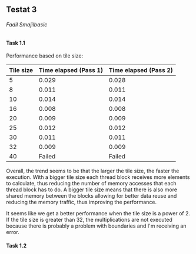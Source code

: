 ## Testat 3 

###### Fadil Smajilbasic

#### Task 1.1

Performance based on tile size:

| Tile size | Time elapsed (Pass 1) | Time elapsed (Pass 2) |
|-----------|-----------------------|-----------------------|
| 5         | 0.029                 | 0.028                 |
| 8         | 0.011                 | 0.011                 |
| 10        | 0.014                 | 0.014                 |
| 16        | 0.008                 | 0.008                 |
| 20        | 0.009                 | 0.009                 |
| 25        | 0.012                 | 0.012                 |
| 30        | 0.011                 | 0.011                 |
| 32        | 0.009                 | 0.009                 |
| 40        | Failed                | Failed                |

Overall, the trend seems to be that the larger the tile size, the faster the execution. With a bigger tile size each thread block receives more elements to calculate, thus reducing the number of memory accesses that each thread block has to do. A bigger tile size means that there is also more shared memory between the blocks allowing for better data reuse and reducing the memory traffic, thus improving the performance.

It seems like we get a better performance when the tile size is a power of 2.
If the tile size is greater than 32, the multiplications are not executed because there is probably a problem with boundaries and I'm receiving an error.

#### Task 1.2

